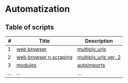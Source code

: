 # Automatization

## Table of scripts

| # | Title | Description |
|---|-------|----------|
| 1 | [web browser](./automated-web-browsing/README.md) | [multiply_urls](./automated-web-browsing/multiply_urls.py) |
| 2 | [web browser n scraping](./web-automation-and-scraping//README.md) | [multiply_urls ver. 2](./web-automation-and-scraping/web_automation_url_analysis.py) |
| 3 | [modules](./modules/README.md) | [autoimports](./modules/autoimports.py) |
| ... | ... | ... |


 
